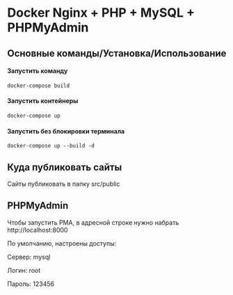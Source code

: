 # Docker Nginx + PHP + MySQL + PHPMyAdmin

## Основные команды/Установка/Использование

#### Запустить команду
```
docker-compose build
```
#### Запустить контейнеры
```
docker-compose up
```
#### Запустить без блокировки терминала
```
docker-compose up --build -d
```
## Куда публиковать сайты
Сайты публиковать в папку src/public

## PHPMyAdmin
Чтобы запустить PMA, в адресной строке нужно набрать http://localhost:8000

По умолчанию, настроены доступы:

Сервер: mysql

Логин: root

Пароль: 123456
